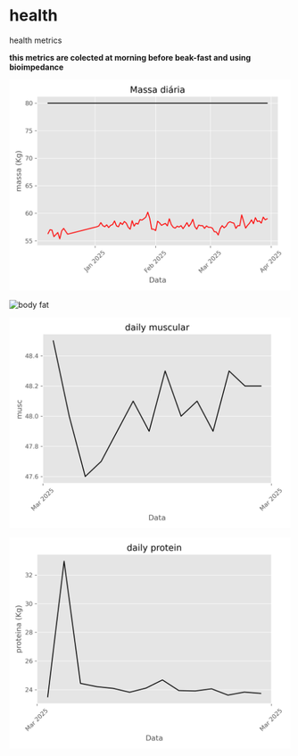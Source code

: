 # health
health metrics

**this metrics are colected at morning before beak-fast and using bioimpedance**

![daily mass](image/massa_diaria.png)

![body fat](image/body_dat.png)

![muscular mass](image/daily_muscular.png)

![daily protein](image/daily_protein.png)
